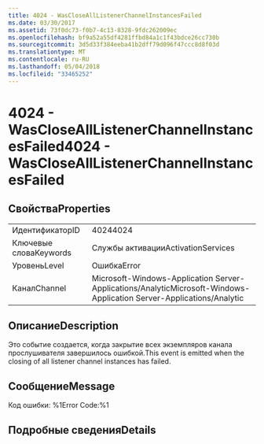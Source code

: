 ```yaml
---
title: 4024 - WasCloseAllListenerChannelInstancesFailed
ms.date: 03/30/2017
ms.assetid: 73f0dc73-f0b7-4c13-8328-9fdc262009ec
ms.openlocfilehash: bf9a52a55df4281ffbd84a1c1f43bdce26cc730b
ms.sourcegitcommit: 3d5d33f384eeba41b2dff79d096f47ccc8d8f03d
ms.translationtype: MT
ms.contentlocale: ru-RU
ms.lasthandoff: 05/04/2018
ms.locfileid: "33465252"
---
```

# <a name="4024---wasclosealllistenerchannelinstancesfailed"></a><span data-ttu-id="a6f2d-102">4024 - WasCloseAllListenerChannelInstancesFailed</span><span class="sxs-lookup"><span data-stu-id="a6f2d-102">4024 - WasCloseAllListenerChannelInstancesFailed</span></span>
## <a name="properties"></a><span data-ttu-id="a6f2d-103">Свойства</span><span class="sxs-lookup"><span data-stu-id="a6f2d-103">Properties</span></span>  
  
|||  
|-|-|  
|<span data-ttu-id="a6f2d-104">Идентификатор</span><span class="sxs-lookup"><span data-stu-id="a6f2d-104">ID</span></span>|<span data-ttu-id="a6f2d-105">4024</span><span class="sxs-lookup"><span data-stu-id="a6f2d-105">4024</span></span>|  
|<span data-ttu-id="a6f2d-106">Ключевые слова</span><span class="sxs-lookup"><span data-stu-id="a6f2d-106">Keywords</span></span>|<span data-ttu-id="a6f2d-107">Службы активации</span><span class="sxs-lookup"><span data-stu-id="a6f2d-107">ActivationServices</span></span>|  
|<span data-ttu-id="a6f2d-108">Уровень</span><span class="sxs-lookup"><span data-stu-id="a6f2d-108">Level</span></span>|<span data-ttu-id="a6f2d-109">Ошибка</span><span class="sxs-lookup"><span data-stu-id="a6f2d-109">Error</span></span>|  
|<span data-ttu-id="a6f2d-110">Канал</span><span class="sxs-lookup"><span data-stu-id="a6f2d-110">Channel</span></span>|<span data-ttu-id="a6f2d-111">Microsoft-Windows-Application Server-Applications/Analytic</span><span class="sxs-lookup"><span data-stu-id="a6f2d-111">Microsoft-Windows-Application Server-Applications/Analytic</span></span>|  
  
## <a name="description"></a><span data-ttu-id="a6f2d-112">Описание</span><span class="sxs-lookup"><span data-stu-id="a6f2d-112">Description</span></span>  
 <span data-ttu-id="a6f2d-113">Это событие создается, когда закрытие всех экземпляров канала прослушивателя завершилось ошибкой.</span><span class="sxs-lookup"><span data-stu-id="a6f2d-113">This event is emitted when the closing of all listener channel instances has failed.</span></span>  
  
## <a name="message"></a><span data-ttu-id="a6f2d-114">Сообщение</span><span class="sxs-lookup"><span data-stu-id="a6f2d-114">Message</span></span>  
 <span data-ttu-id="a6f2d-115">Код ошибки: %1</span><span class="sxs-lookup"><span data-stu-id="a6f2d-115">Error Code:%1</span></span>  
  
## <a name="details"></a><span data-ttu-id="a6f2d-116">Подробные сведения</span><span class="sxs-lookup"><span data-stu-id="a6f2d-116">Details</span></span>
